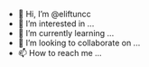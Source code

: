 - 👋 Hi, I’m @eliftuncc
- 👀 I’m interested in ...
- 🌱 I’m currently learning ...
- 💞️ I’m looking to collaborate on ...
- 📫 How to reach me ...

<!---
eliftuncc/eliftuncc is a ✨ special ✨ repository because its `README.md` (this file) appears on your GitHub profile.
You can click the Preview link to take a look at your changes.
--->
